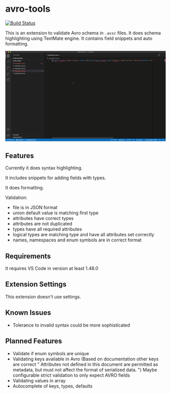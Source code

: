 # avro-tools

[![Build Status](https://dev.azure.com/tomaszbartoszewski/vscode-avro-tools/_apis/build/status/tomaszbartoszewski.vscode-avro-tools?branchName=main)](https://dev.azure.com/tomaszbartoszewski/vscode-avro-tools/_build/latest?definitionId=1&branchName=main)

This is an extension to validate Avro schema in `.avsc` files. It does schema highlighting using TextMate engine. It contains field snippets and auto formatting.

![](images/avro-demo.gif)

## Features

Currently it does syntax highlighting.

It includes snippets for adding fields with types.

It does formatting.

Validation:
* file is in JSON format
* union default value is matching first type
* attributes have correct types
* attributes are not duplicated
* types have all required attributes
* logical types are matching type and have all attributes set correctly
* names, namespaces and enum symbols are in correct format


## Requirements

It requires VS Code in version at least 1.48.0

## Extension Settings

This extension doesn't use settings.

## Known Issues

* Tolerance to invalid syntax could be more sophisticated

## Planned Features

* Validate if enum symbols are unique
* Validating keys available in Avro (Based on documentation other keys are correct " Attributes not defined in this document are permitted as metadata, but must not affect the format of serialized data. ") Maybe configurable strict validation to only expect AVRO fields
* Validating values in array
* Autocomplete of keys, types, defaults
